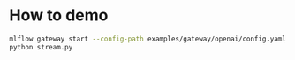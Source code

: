 # How to demo

```sh
mlflow gateway start --config-path examples/gateway/openai/config.yaml
python stream.py
```
